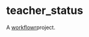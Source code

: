 # teacher_status

A [workflowr](https://xiaomaohao.github.io/teacher_status/)project.

[workflowr]: https://xiaomaohao.github.io/teacher_status/
